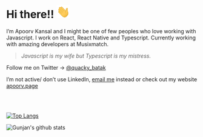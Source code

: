 <!--
**uragirii/uragirii** is a ✨ _special_ ✨ repository because its `README.md` (this file) appears on your GitHub profile.

Here are some ideas to get you started:

- 🔭 I’m currently working on ...
- 🌱 I’m currently learning ...
- 👯 I’m looking to collaborate on ...
- 🤔 I’m looking for help with ...
- 💬 Ask me about ...
- 📫 How to reach me: ...
- 😄 Pronouns: ...
- ⚡ Fun fact: ...
-->
# Hi there!!  <img src="https://github.com/ABSphreak/ABSphreak/blob/master/gifs/Hi.gif" width="35px">

I’m Apoorv Kansal and I might be one of few peoples who love working with Javascript. I work on React, React Native and Typescript. Currently working with amazing developers at Musixmatch. 

> *Javascript is my wife but Typescript is my mistress.*
> 

Follow me on Twitter → [@quacky_batak](https://twitter.com/quacky_batak)

I’m not active/ don’t use LinkedIn, [email me](mailto:apoorvkansalak@gmail.com) instead or check out my website [apoorv.page](https://apoorv.page)


<br>
<br>

[![Top Langs](https://github-readme-stats.vercel.app/api/top-langs/?username=uragirii&layout=compact)](https://github.com/anuraghazra/github-readme-stats)

![Gunjan's github stats](https://github-readme-stats.vercel.app/api?username=uragirii&count_private=true&show_icons=true)
